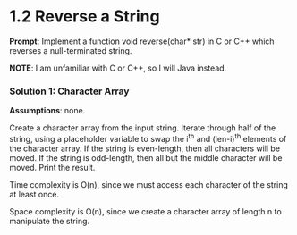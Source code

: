 1.2 Reverse a String
====================

<b>Prompt</b>: Implement a function void reverse(char* str) in C or C++ which reverses a null-terminated string.

<b>NOTE</b>: I am unfamiliar with C or C++, so I will Java instead.

### Solution 1: Character Array

<b>Assumptions</b>: none.

Create a character array from the input string.  Iterate through half of the string, using a placeholder variable to swap the i<sup>th</sup> and (len-i)<sup>th</sup> elements of the character array. If the string is even-length, then all characters will be moved.  If the string is odd-length, then all but the middle character will be moved. Print the result.

Time complexity is O(n), since we must access each character of the string at least once.

Space complexity is O(n), since we create a character array of length n to manipulate the string.